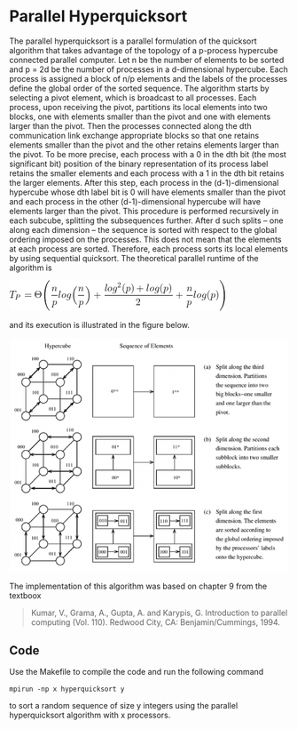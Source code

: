 # Parallel Hyperquicksort

The parallel hyperquicksort is a parallel formulation of the quicksort algorithm that takes advantage of the topology of a p-process hypercube connected parallel computer. Let n be the number of elements to be sorted and p = 2d be the number of processes in a d-dimensional hypercube. Each process is assigned a block of n/p elements and the labels of the processes define the global order of the sorted sequence. The algorithm starts by selecting a pivot element, which is broadcast to all processes. Each process, upon receiving the pivot, partitions its local elements into two blocks, one with elements smaller than the pivot and one with elements larger than the pivot. Then the processes connected along the dth communication link exchange appropriate blocks so that one retains elements smaller than the pivot and the other retains elements larger than the pivot. To be more precise, each process with a 0 in the dth bit (the most significant bit) position of the binary representation of its process label retains the smaller elements and each process with a 1 in the dth bit retains the larger elements. After this step, each process in the (d-1)-dimensional hypercube whose dth label bit is 0 will have elements smaller than the pivot and each process in the other (d-1)-dimensional hypercube will have elements larger than the pivot. This procedure is performed recursively in each subcube, splitting the subsequences further. After d such splits – one along each dimension – the sequence is sorted with respect to the global ordering imposed on the processes. This does not mean that the elements at each process are sorted. Therefore, each process sorts its local elements by using sequential quicksort. The theoretical parallel runtime of the algorithm is

![This is an image](https://github.com/nelsonfilipecosta/Parallel-Hyperquicksort/blob/main/Figures/parallel_runtime.png)

and its execution is illustrated in the figure below.

![This is an image](https://github.com/nelsonfilipecosta/Parallel-Hyperquicksort/blob/main/Figures/hypercube_topology.png)

The implementation of this algorithm was based on chapter 9 from the textboox

> Kumar, V., Grama, A., Gupta, A. and Karypis, G. Introduction to parallel computing (Vol. 110). Redwood City, CA: Benjamin/Cummings, 1994.

## Code

Use the Makefile to compile the code and run the following command

```
mpirun -np x hyperquicksort y
```

to sort a random sequence of size y integers using the parallel hyperquicksort algorithm with x processors.
